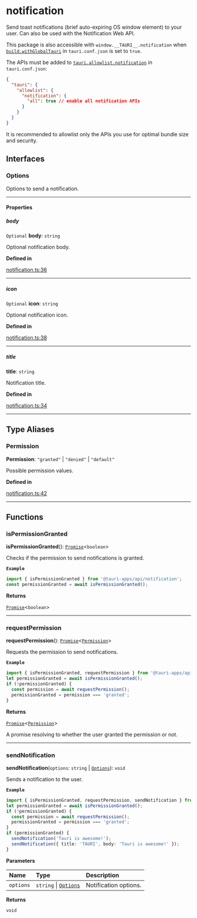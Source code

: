 # notification

Send toast notifications (brief auto-expiring OS window element) to your user.
Can also be used with the Notification Web API.

This package is also accessible with `window.__TAURI__.notification` when [`build.withGlobalTauri`](https://tauri.app/v1/api/config/#buildconfig.withglobaltauri) in `tauri.conf.json` is set to `true`.

The APIs must be added to [`tauri.allowlist.notification`](https://tauri.app/v1/api/config/#allowlistconfig.notification) in `tauri.conf.json`:
```json
{
  "tauri": {
    "allowlist": {
      "notification": {
        "all": true // enable all notification APIs
      }
    }
  }
}
```
It is recommended to allowlist only the APIs you use for optimal bundle size and security.

## Interfaces

### Options

Options to send a notification.

---

#### Properties

##### body

`Optional` **body**: `string`

Optional notification body.

**Defined in** 

[notification.ts:36](https://github.com/tauri-apps/tauri/blob/a5f2945d/tooling/api/src/notification.ts#L36)

---

##### icon

`Optional` **icon**: `string`

Optional notification icon.

**Defined in** 

[notification.ts:38](https://github.com/tauri-apps/tauri/blob/a5f2945d/tooling/api/src/notification.ts#L38)

---

##### title

 **title**: `string`

Notification title.

**Defined in** 

[notification.ts:34](https://github.com/tauri-apps/tauri/blob/a5f2945d/tooling/api/src/notification.ts#L34)

---

## Type Aliases

### Permission

 **Permission**: `"granted"` \| `"denied"` \| `"default"`

Possible permission values.

**Defined in** 

[notification.ts:42](https://github.com/tauri-apps/tauri/blob/a5f2945d/tooling/api/src/notification.ts#L42)

---

## Functions

### isPermissionGranted

**isPermissionGranted**(): [`Promise`]( https://developer.mozilla.org/en-US/docs/Web/JavaScript/Reference/Global_Objects/Promise )<`boolean`\>

Checks if the permission to send notifications is granted.

**`Example`**

```typescript
import { isPermissionGranted } from '@tauri-apps/api/notification';
const permissionGranted = await isPermissionGranted();
```

**Returns**

[`Promise`]( https://developer.mozilla.org/en-US/docs/Web/JavaScript/Reference/Global_Objects/Promise )<`boolean`\>

---

### requestPermission

**requestPermission**(): [`Promise`]( https://developer.mozilla.org/en-US/docs/Web/JavaScript/Reference/Global_Objects/Promise )<[`Permission`](notification.md#permission)\>

Requests the permission to send notifications.

**`Example`**

```typescript
import { isPermissionGranted, requestPermission } from '@tauri-apps/api/notification';
let permissionGranted = await isPermissionGranted();
if (!permissionGranted) {
  const permission = await requestPermission();
  permissionGranted = permission === 'granted';
}
```

**Returns**

[`Promise`]( https://developer.mozilla.org/en-US/docs/Web/JavaScript/Reference/Global_Objects/Promise )<[`Permission`](notification.md#permission)\>

A promise resolving to whether the user granted the permission or not.

---

### sendNotification

**sendNotification**(`options`: `string` \| [`Options`](notification.md#options)): `void`

Sends a notification to the user.

**`Example`**

```typescript
import { isPermissionGranted, requestPermission, sendNotification } from '@tauri-apps/api/notification';
let permissionGranted = await isPermissionGranted();
if (!permissionGranted) {
  const permission = await requestPermission();
  permissionGranted = permission === 'granted';
}
if (permissionGranted) {
  sendNotification('Tauri is awesome!');
  sendNotification({ title: 'TAURI', body: 'Tauri is awesome!' });
}
```

**Parameters**

| Name | Type | Description |
| :------ | :------ | :------ |
| `options` | `string` \| [`Options`](notification.md#options) | Notification options. |

**Returns**

`void`
